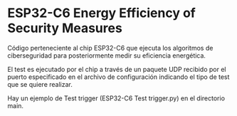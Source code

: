 # ESP32-C6 Energy Efficiency of Security Measures
Código perteneciente al chip ESP32-C6 que ejecuta los algoritmos de ciberseguridad para posteriormente medir su eficiencia energética.

El test es ejecutado por el chip a través de un paquete UDP recibido por el puerto especificado en el archivo de configuración indicando el tipo de test que se quiere realizar.

Hay un ejemplo de Test trigger (ESP32-C6 Test trigger.py) en el directorio main.
